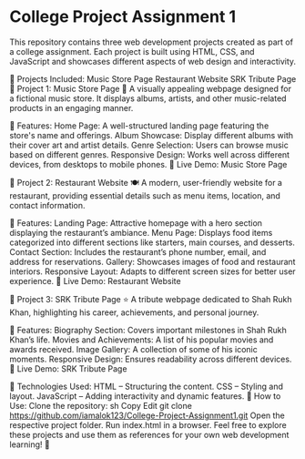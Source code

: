 # College Project Assignment 1

This repository contains three web development projects created as part of a college assignment. Each project is built using HTML, CSS, and JavaScript and showcases different aspects of web design and interactivity.

🔹 Projects Included:
Music Store Page
Restaurant Website
SRK Tribute Page
📌 Project 1: Music Store Page 🎵
A visually appealing webpage designed for a fictional music store. It displays albums, artists, and other music-related products in an engaging manner.

🔹 Features:
Home Page: A well-structured landing page featuring the store's name and offerings.
Album Showcase: Display different albums with their cover art and artist details.
Genre Selection: Users can browse music based on different genres.
Responsive Design: Works well across different devices, from desktops to mobile phones.
🔗 Live Demo: Music Store Page

📌 Project 2: Restaurant Website 🍽️
A modern, user-friendly website for a restaurant, providing essential details such as menu items, location, and contact information.

🔹 Features:
Landing Page: Attractive homepage with a hero section displaying the restaurant’s ambiance.
Menu Page: Displays food items categorized into different sections like starters, main courses, and desserts.
Contact Section: Includes the restaurant’s phone number, email, and address for reservations.
Gallery: Showcases images of food and restaurant interiors.
Responsive Layout: Adapts to different screen sizes for better user experience.
🔗 Live Demo: Restaurant Website

📌 Project 3: SRK Tribute Page ⭐
A tribute webpage dedicated to Shah Rukh Khan, highlighting his career, achievements, and personal journey.

🔹 Features:
Biography Section: Covers important milestones in Shah Rukh Khan’s life.
Movies and Achievements: A list of his popular movies and awards received.
Image Gallery: A collection of some of his iconic moments.
Responsive Design: Ensures readability across different devices.
🔗 Live Demo: SRK Tribute Page

🚀 Technologies Used:
HTML – Structuring the content.
CSS – Styling and layout.
JavaScript – Adding interactivity and dynamic features.
📌 How to Use:
Clone the repository:
sh
Copy
Edit
git clone https://github.com/iamalok123/College-Project-Assignment1.git
Open the respective project folder.
Run index.html in a browser.
Feel free to explore these projects and use them as references for your own web development learning! 🎉
